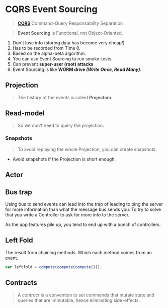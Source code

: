 # CQRS Event Sourcing

> **[CQRS](https://en.wikipedia.org/wiki/Command%E2%80%93query_separation)** Command-Query Responsability Separation

> **Event Sourcing** is Functional, not Object-Oriented.


1. Don't lose info (storing data has become very cheap!)
1. Has to be recorded from Time 0.
1. Based on the alpha-beta algorithm.
1. You can use Event Sourcing to run smoke-tests.
1. Can prevent **super-user (root) attacks**
1. Event Sourcing is like **WORM drive *(Write Once, Read Many)***.

## Projection

> The history of the events is called **Projection**.

## Read-model 

> So we don't need to query the projection.

### Snapshots

> To avoid replaying the whole Projection, you can create snapshots.

- Avoid snapshots if the Projection is short enough.

## Actor


## Bus trap

Using bus to send events can lead into the trap of leading to ping the server for more information than what the message bus sends you. To try to solve that you write a Controller to ask for more info to the server.

As the app features pile up, you tend to end up with a bunch of controllers.


## Left Fold

The result from chaining methods.
Which each method comes from an event.

```javascript
var leftfold = compute(compute(compute()));
```

## Contracts

> A *contract* is a convention to set commands that mutate state and queries that are immutable, hence eliminating side-effects.

